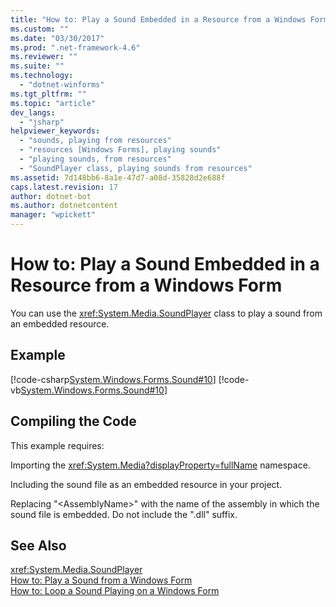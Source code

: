 ```yaml
---
title: "How to: Play a Sound Embedded in a Resource from a Windows Form | Microsoft Docs"
ms.custom: ""
ms.date: "03/30/2017"
ms.prod: ".net-framework-4.6"
ms.reviewer: ""
ms.suite: ""
ms.technology: 
  - "dotnet-winforms"
ms.tgt_pltfrm: ""
ms.topic: "article"
dev_langs: 
  - "jsharp"
helpviewer_keywords: 
  - "sounds, playing from resources"
  - "resources [Windows Forms], playing sounds"
  - "playing sounds, from resources"
  - "SoundPlayer class, playing sounds from resources"
ms.assetid: 7d148bb6-8a1e-47d7-a08d-35828d2e688f
caps.latest.revision: 17
author: dotnet-bot
ms.author: dotnetcontent
manager: "wpickett"
---
```

# How to: Play a Sound Embedded in a Resource from a Windows Form
You can use the <xref:System.Media.SoundPlayer> class to play a sound from an embedded resource.  
  
## Example  
 [!code-csharp[System.Windows.Forms.Sound#10](../../../../samples/snippets/csharp/VS_Snippets_Winforms/System.Windows.Forms.Sound/CS/soundtestform.cs#10)]
 [!code-vb[System.Windows.Forms.Sound#10](../../../../samples/snippets/visualbasic/VS_Snippets_Winforms/System.Windows.Forms.Sound/VB/soundtestform.vb#10)]  
  
## Compiling the Code  
 This example requires:  
  
 Importing the <xref:System.Media?displayProperty=fullName> namespace.  
  
 Including the sound file as an embedded resource in your project.  
  
 Replacing "\<AssemblyName>" with the name of the assembly in which the sound file is embedded. Do not include the ".dll" suffix.  
  
## See Also  
 <xref:System.Media.SoundPlayer>   
 [How to: Play a Sound from a Windows Form](../../../../docs/framework/winforms/controls/how-to-play-a-sound-from-a-windows-form.md)   
 [How to: Loop a Sound Playing on a Windows Form](../../../../docs/framework/winforms/controls/how-to-loop-a-sound-playing-on-a-windows-form.md)